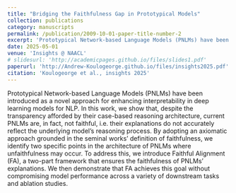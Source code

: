 ```yaml
---
title: "Bridging the Faithfulness Gap in Prototypical Models"
collection: publications
category: manuscripts
permalink: /publication/2009-10-01-paper-title-number-2
excerpt: 'Prototypical Network-based Language Models (PNLMs) have been introduced as a novel approach for enhancing interpretability in deep learning models for NLP. In this work, we show that, despite the transparency afforded by their case-based reasoning architecture, current PNLMs are, in fact, not faithful, i.e. their explanations do not accurately reflect the underlying model’s reasoning process. By adopting an axiomatic approach grounded in the seminal works’ definition of faithfulness, we identify two specific points in the architecture of PNLMs where unfaithfulness may occur. To address this, we introduce Faithful Alignment (FA), a two-part framework that ensures the faithfulness of PNLMs’ explanations. We then demonstrate that FA achieves this goal without compromising model performance across a variety of downstream tasks and ablation studies.'
date: 2025-05-01
venue: 'Insights @ NAACL'
# slidesurl: 'http://academicpages.github.io/files/slides1.pdf'
paperurl: 'http://Andrew-Koulogeorge.github.io/files/insights2025.pdf'
citation: 'Koulogeorge et al., insights 2025'
---
```


Prototypical Network-based Language Models (PNLMs) have been introduced as a novel approach for enhancing interpretability in deep learning models for NLP. In this work, we show that, despite the transparency afforded by their case-based reasoning architecture, current PNLMs are, in fact, not faithful, i.e. their explanations do not accurately reflect the underlying model’s reasoning process. By adopting an axiomatic approach grounded in the seminal works’ definition of faithfulness, we identify two specific points in the architecture of PNLMs where unfaithfulness may occur. To address this, we introduce Faithful Alignment (FA), a two-part framework that ensures the faithfulness of PNLMs’ explanations. We then demonstrate that FA achieves this goal without compromising model performance across a variety of downstream tasks and ablation studies.